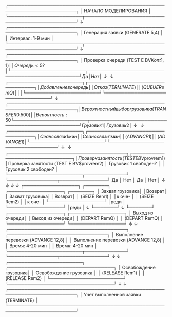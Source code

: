┌───────────────────────────────────────────────────────────────────────┐
│                        НАЧАЛО МОДЕЛИРОВАНИЯ                         │
└───────────────────────┬───────────────────────────────────────────────┘
                        ↓
┌───────────────────────────────────────────────────────────────────────┐
│                Генерация заявки (GENERATE 5,4)                        │
│                Интервал: 1-9 мин                                      │
└───────────────────────┬───────────────────────────────────────────────┘
                        ↓
┌───────────────────────────────────────────────────────────────────────┐
│               Проверка очереди (TEST E BV$Kont1,1)                    │
│               Очередь < 5?                                            │
└───────────────────────┬───────────────────────────────────────────────┘
               Да │                               Нет │
                  ↓                                   ↓
┌───────────────────────┐             ┌─────────────────────────────────┐
│ Добавление в очередь  │             │        Отказ (TERMINATE)        │
│ (QUEUE RemQ)          │             │                                 │
└───────────────────────┘             └─────────────────────────────────┘
                  ↓
┌───────────────────────────────────────────────────────────────────────┐
│      Вероятностный выбор грузовика (TRANSFER 0.500)                   │
│      Вероятность: 50% на каждый                                       │
└───────────────────────┬───────────────────────────────────────────────┘
           Грузовик 1 │                     Грузовик 2 │
                      ↓                               ↓
┌───────────────────────┐             ┌─────────────────────────────────┐
│ Сеанс связи 1 мин    │             │ Сеанс связи 1 мин               │
│ (ADVANCE 1)          │             │ (ADVANCE 1)                     │
└───────────────────────┘             └─────────────────────────────────┘
                  ↓                                   ↓
┌─────────────────────────────────────┐ ┌───────────────────────────────┐
│ Проверка занятости (TEST E BV$provrem1)│Проверка занятости (TEST E BV$provrem2)
│ Грузовик 1 свободен?                │ │ Грузовик 2 свободен?          │
└───────────────────────┬─────────────┘ └───────────────┬───────────────┘
               Да │      Нет │                 Да │      Нет │
                  ↓         ↓                     ↓         ↓
┌─────────────────┐ ┌───────┐ ┌─────────────────┐ ┌───────┐
│ Захват грузовика│ │Возврат│ │ Захват грузовика│ │Возврат│
│ (SEIZE Rem1)    │ │к оче- │ │ (SEIZE Rem2)    │ │к оче- │
└─────────────────┘ │реди   │ └─────────────────┘ │реди   │
                  ↓  └───────┘                     ↓  └───────┘
┌─────────────────┐                             ┌─────────────────┐
│ Выход из очереди│                             │ Выход из очереди│
│ (DEPART RemQ)   │                             │ (DEPART RemQ)   │
└─────────────────┘                             └─────────────────┘
                  ↓                                   ↓
┌─────────────────────────────────────┐ ┌───────────────────────────────┐
│ Выполнение перевозки (ADVANCE 12,8) │ │ Выполнение перевозки (ADVANCE 12,8) │
│ Время: 4-20 мин                     │ │ Время: 4-20 мин               │
└───────────────────────┬─────────────┘ └───────────────┬───────────────┘
                        ↓                               ↓
┌───────────────────────┐             ┌─────────────────────────────────┐
│ Освобождение грузовика│             │ Освобождение грузовика          │
│ (RELEASE Rem1)        │             │ (RELEASE Rem2)                  │
└───────────────────────┘             └─────────────────────────────────┘
                        ↓                               ↓
┌───────────────────────────────────────────────────────────────────────┐
│                     Учет выполненной заявки (TERMINATE)               │
└───────────────────────────────────────────────────────────────────────┘
